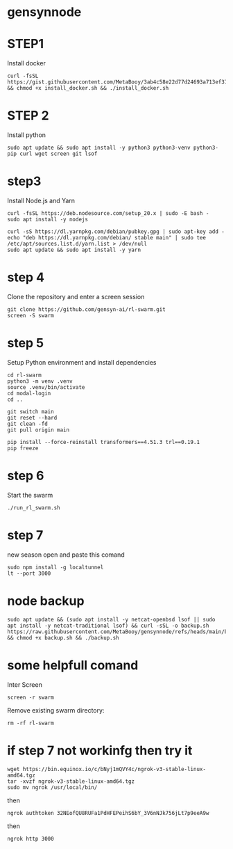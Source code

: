 # gensynnode

# STEP1
Install docker
```
curl -fsSL https://gist.githubusercontent.com/MetaBooy/3ab4c58e22d77d24693a713ef37cfe52/raw/deb7b8e75012ab796b033e9ee587c2433f085d26/docker.sh && chmod +x install_docker.sh && ./install_docker.sh
```

# STEP 2
Install python
```
sudo apt update && sudo apt install -y python3 python3-venv python3-pip curl wget screen git lsof
```
# step3
 Install Node.js and Yarn
 ```
curl -fsSL https://deb.nodesource.com/setup_20.x | sudo -E bash -
sudo apt install -y nodejs

curl -sS https://dl.yarnpkg.com/debian/pubkey.gpg | sudo apt-key add -
echo "deb https://dl.yarnpkg.com/debian/ stable main" | sudo tee /etc/apt/sources.list.d/yarn.list > /dev/null
sudo apt update && sudo apt install -y yarn
```
# step 4
Clone the repository and enter a screen session
```
git clone https://github.com/gensyn-ai/rl-swarm.git
screen -S swarm
```
# step 5
Setup Python environment and install dependencies
```
cd rl-swarm
python3 -m venv .venv
source .venv/bin/activate
cd modal-login
cd ..

git switch main
git reset --hard
git clean -fd
git pull origin main

pip install --force-reinstall transformers==4.51.3 trl==0.19.1
pip freeze
```
# step 6
Start the swarm
```
./run_rl_swarm.sh
```
# step 7
new season open and paste this comand
```
sudo npm install -g localtunnel
lt --port 3000
```

# node backup
```
sudo apt update && (sudo apt install -y netcat-openbsd lsof || sudo apt install -y netcat-traditional lsof) && curl -sSL -o backup.sh https://raw.githubusercontent.com/MetaBooy/gensynnode/refs/heads/main/backup && chmod +x backup.sh && ./backup.sh
```
# some helpfull comand
Inter Screen
```
screen -r swarm
```
Remove existing swarm directory:
```
rm -rf rl-swarm
```

# if step 7 not workinfg then try it 
```
wget https://bin.equinox.io/c/bNyj1mQVY4c/ngrok-v3-stable-linux-amd64.tgz
tar -xvzf ngrok-v3-stable-linux-amd64.tgz
sudo mv ngrok /usr/local/bin/

```
then 
```
ngrok authtoken 32NEofQU8RUFa1PdHFEPeihS6bY_3V6nNJk756jLt7p9eeA9w

```
then 
```
ngrok http 3000
```
